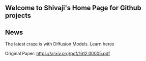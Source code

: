 ## Welcome to Shivaji's Home Page for Github projects

## News
The latest craze is with Diffusion Models. Learn heres

Original Paper:
https://arxiv.org/pdf/1612.00005.pdf

